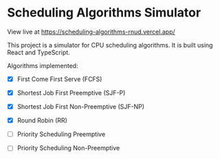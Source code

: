 # Scheduling Algorithms Simulator

View live at [
  https://scheduling-algorithms-rnud.vercel.app/
](https://scheduling-algorithms-rnud.vercel.app/)

This project is a simulator for CPU scheduling algorithms. It is built using React and TypeScript.

Algorithms implemented:
- [x] First Come First Serve (FCFS)
- [x] Shortest Job First Preemptive (SJF-P)
- [x] Shortest Job First Non-Preemptive (SJF-NP)
- [x] Round Robin (RR)
- [ ] Priority Scheduling Preemptive
- [ ] Priority Scheduling Non-Preemptive

